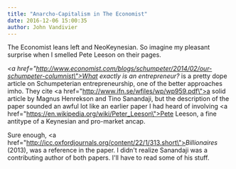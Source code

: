 ```yaml
---
title: "Anarcho-Capitalism in The Economist"
date: 2016-12-06 15:00:35
author: John Vandivier
---
```




The Economist leans left and NeoKeynesian. So imagine my pleasant surprise when I smelled Pete Leeson on their pages.

<em><a href=\"http://www.economist.com/blogs/schumpeter/2014/02/our-schumpeter-columnist\">What exactly is an entrepreneur?</a></em> is a pretty dope article on Schumpeterian entrepreneurship, one of the better approaches imho. They cite <a href=\"http://www.ifn.se/wfiles/wp/wp959.pdf\">a solid article by Magnus Henrekson and Tino Sanandaji</a>, but the description of the paper sounded an awful lot like an earlier paper I had heard of involving <a href=\"https://en.wikipedia.org/wiki/Peter_Leeson\">Pete Leeson</a>, a fine antitype of a Keynesian and pro-market ancap.

Sure enough, <a href=\"http://icc.oxfordjournals.org/content/22/1/313.short\"><em>Billionaires</em> (2013)</a>, was a reference in the paper. I didn't realize Sanandaji was a contributing author of both papers. I'll have to read some of his stuff.